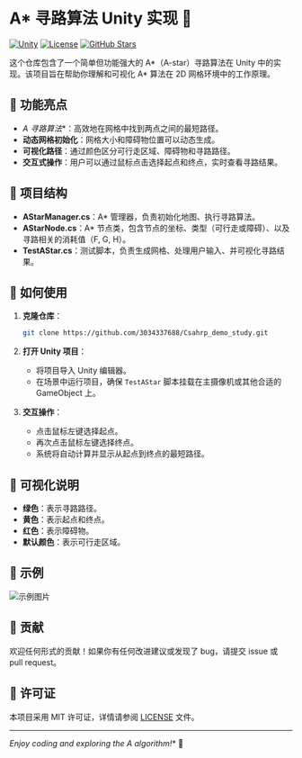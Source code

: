 # A* 寻路算法 Unity 实现 🚀

[![Unity](https://img.shields.io/badge/Unity-2023.x-blue.svg)](https://unity.com/)
[![License](https://img.shields.io/badge/License-MIT-green.svg)](LICENSE)
[![GitHub Stars](https://img.shields.io/github/stars/3034337688/Csahrp_demo_study?style=social)](https://github.com/3034337688/Csahrp_demo_study)

这个仓库包含了一个简单但功能强大的 A*（A-star）寻路算法在 Unity 中的实现。该项目旨在帮助你理解和可视化 A* 算法在 2D 网格环境中的工作原理。

## 🌟 功能亮点

- **A* 寻路算法**：高效地在网格中找到两点之间的最短路径。
- **动态网格初始化**：网格大小和障碍物位置可以动态生成。
- **可视化路径**：通过颜色区分可行走区域、障碍物和寻路路径。
- **交互式操作**：用户可以通过鼠标点击选择起点和终点，实时查看寻路结果。

## 📂 项目结构

- **AStarManager.cs**：A* 管理器，负责初始化地图、执行寻路算法。
- **AStarNode.cs**：A* 节点类，包含节点的坐标、类型（可行走或障碍）、以及寻路相关的消耗值（F, G, H）。
- **TestAStar.cs**：测试脚本，负责生成网格、处理用户输入、并可视化寻路结果。

## 🚀 如何使用

1. **克隆仓库**：
   ```bash
   git clone https://github.com/3034337688/Csahrp_demo_study.git
   ```

2. **打开 Unity 项目**：
   - 将项目导入 Unity 编辑器。
   - 在场景中运行项目，确保 `TestAStar` 脚本挂载在主摄像机或其他合适的 GameObject 上。

3. **交互操作**：
   - 点击鼠标左键选择起点。
   - 再次点击鼠标左键选择终点。
   - 系统将自动计算并显示从起点到终点的最短路径。

## 🎨 可视化说明

- **绿色**：表示寻路路径。
- **黄色**：表示起点和终点。
- **红色**：表示障碍物。
- **默认颜色**：表示可行走区域。

## 📸 示例

![示例图片](https://via.placeholder.com/600x300.png?text=A*%20Pathfinding%20Demo)

## 🤝 贡献

欢迎任何形式的贡献！如果你有任何改进建议或发现了 bug，请提交 issue 或 pull request。

## 📜 许可证

本项目采用 MIT 许可证，详情请参阅 [LICENSE](LICENSE) 文件。

---

**Enjoy coding and exploring the A* algorithm!** 🚀
